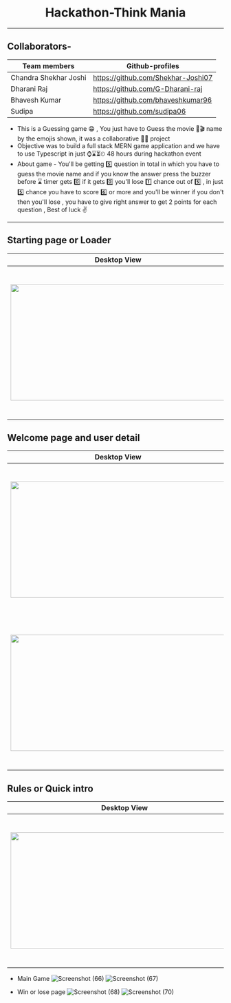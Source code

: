 <h1 align="center" id="title">Hackathon-Think Mania</h1>
<hr/>

## Collaborators-

| Team members | Github-profiles |
| ------ | ------ |
| Chandra Shekhar Joshi | <https://github.com/Shekhar-Joshi07> |
| Dharani Raj  | <https://github.com/G-Dharani-raj> | 
| Bhavesh Kumar| <https://github.com/bhaveshkumar96> |
| Sudipa |  <https://github.com/sudipa06> |

- This is a Guessing game 😁 , You just have to Guess the movie 🎥🎬 name by the emojis shown, it was a collaborative 👭👭 project
- Objective was to build a full stack MERN game application and we have to use Typescript in just ⌚⌛⏳⏲ 48 hours during hackathon event
- About game - You'll be getting 5️⃣ question in total in which you have to guess the movie name and if you know the answer press the buzzer before ⌛ timer gets 0️⃣ if it gets 0️⃣ you'll lose 1️⃣ chance out of 5️⃣ , in just 5️⃣ chance you have to score 6️⃣ or more and you'll be winner if you don't then you'll lose , you have to give right answer to get 2 points for each question , Best of luck ✌
<hr/>

## Starting page or Loader

| Desktop View | Mobile View |
| ------ | ------ |
| <img width="500" height="270" src="https://user-images.githubusercontent.com/110034571/222943591-1c600d4b-2411-4454-bf6e-98ffbb795c21.png"/> | <img  width="500" height="350" src="https://user-images.githubusercontent.com/110104542/224225658-80910a85-8099-4b91-9d45-9a67cc79fcca.png"> |




## Welcome page and user detail
| Desktop View | Mobile View |
| ------ | ------ |
| <img  width="500" height="270" src="https://user-images.githubusercontent.com/110034571/222943600-a96c68f1-f069-4f5c-80ae-40be3a0ee607.png"  /> | <img  width="450" height="350" src="https://user-images.githubusercontent.com/110104542/224229557-79b453d0-1a6b-4b5f-b9c2-d425d866962e.png"> |
| <img  width="500" height="270" src="https://user-images.githubusercontent.com/110034571/222943608-40b5cc24-3323-4e85-a5fc-ac798a922b89.png"  /> | <img  width="400" height="350" src="https://user-images.githubusercontent.com/110104542/224230154-3365ba57-687e-4158-9e3c-3d9a7d1e1c94.png"> |

## Rules or Quick intro
| Desktop View | Mobile View |
| ------ | ------ |
| <img  width="530" height="270" src="https://user-images.githubusercontent.com/110034571/222943626-2b0c1bfc-0172-4894-bd6a-ffa94759d264.png"  /> | <img  width="380" height="350" src="https://user-images.githubusercontent.com/110104542/224230650-eec1d4c4-557f-4bcf-8430-ad80b10e6e21.png"> |

- Main Game
![Screenshot (66)](https://user-images.githubusercontent.com/110034571/222943643-5fca9ece-f95e-47e3-bd76-f4eb865a6b0a.png)
![Screenshot (67)](https://user-images.githubusercontent.com/110034571/222943645-a070753b-d896-45bf-a31f-dca4604d67b1.png)

- Win or lose page
![Screenshot (68)](https://user-images.githubusercontent.com/110034571/222943651-9037607b-9572-4428-ae29-1fb8f923a076.png)
![Screenshot (70)](https://user-images.githubusercontent.com/110034571/222943654-9a4bfa04-9844-45ff-b659-fe032fb3664b.png)
